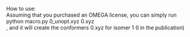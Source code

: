 How to use:<br>
Assuming that you purchased an OMEGA license, you can simply run <br>
python macro.py 0_unopt.xyz 0.xyz <br>,
and it will create the conformers 0.xyz for isomer 1 (I in the publication) <br>
